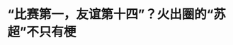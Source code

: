 <!DOCTYPE html>
<html lang="zh-CN">

<head>
    
<title>“比赛第一，友谊第十四”？火出圈的“苏超”不只有梗_腾讯新闻</title>
<meta name="keywords" content="苏超,足球联赛,中国足球协会超级联赛,江苏,江苏省体育局">
<meta name="description" content="“友谊第一，比赛第二”等等！重来！“友谊第一，比赛第十四！”不对！再来！“比赛第一，友谊第十四”被球迷称为“苏超”的足球联赛近日火出圈 “苏超”何以引发全网热潮？何为“苏超”？江苏省首届城市足球联赛由江苏省体育局与江苏省各设区市政府联合主办江苏13个设区市各派一队参加被网友戏称为“苏超”以城市命名的...">
<meta name="author" content="腾讯网">
<meta name="copyright" content="Copyright 1998 - 2025 Tencent. All Rights Reserved">
<meta property="og:type" content="news" />

<meta property="og:title" content="“比赛第一，友谊第十四”？火出圈的“苏超”不只有梗_腾讯新闻" />
<meta property="og:description" content="“友谊第一，比赛第二”等等！重来！“友谊第一，比赛第十四！”不对！再来！“比赛第一，友谊第十四”被球迷称为“苏超”的足球联赛近日火出圈 “苏超”何以引发全网热潮？何为“苏超”？江苏省首届城市足球联赛由江苏省体育局与江苏省各设区市政府联合主办江苏13个设区市各派一队参加被网友戏称为“苏超”以城市命名的..." />
<meta property="og:url" content="https://news.qq.com/rain/a/20250602A0228J00" />
<meta property="og:image" content="https://inews.gtimg.com/news_ls/O6gAVjCvOVvN1vmWN_LAoch0WC1odceI4XWnlOEvPTbIIAA_640330/0" />
<meta property="article:author" content="央视新闻" />
<meta property="article:published_time" content="2025-06-02 08:23:03" />
<meta property="category" content="sports" />

<meta name="baidu-site-verification" content="jJeIJ5X7pP" />
    <meta charset="utf-8" />
<meta http-equiv="X-UA-Compatible" content="IE=Edge" />
<meta name="viewport" content="width=device-width, initial-scale=1, shrink-to-fit=no" />
<link rel="dns-prefetch" href="mat1.gtimg.com">
<link rel="dns-prefetch" href="i.news.qq.com">
<link rel="shortcut icon" href="https://mat1.gtimg.com/qqcdn/qqindex2021/favicon.ico">
<script nomodule="true" src="https://mat1.gtimg.com/qqcdn/qqindex2021/common-static/20240515201444/core3-37-1.min.js"></script>
<script>
  try {
    if (!window.IntersectionObserver) {
      var observerScript = document.createElement('script');
      observerScript.src = "https://mat1.gtimg.com/qqcdn/qqindex2021/common-static/20241024141058/intersection-observer-polyfill.js";
      document.head.appendChild(observerScript);
    }
  } catch (error) {}
</script>

<script>
  try {
    if (!Element.prototype.scrollTo) {
      var scrollScript = document.createElement('script');
      scrollScript.src = "https://mat1.gtimg.com/qqcdn/qqindex2021/common-static/20241025153001/scroll-behavior-polyfill.js";
      document.head.appendChild(scrollScript);
    }
  } catch (error) {}
</script>
<script>
  try {
    if ('scrollRestoration' in window.history) {
      window.history.scrollRestoration = 'manual';
    }
    window.isPcClient = Boolean(window.electron) && (
      window.navigator.userAgent.indexOf('pc-client') > 0 ||
      window.navigator.userAgent.indexOf('TencentNews') > 0
    );
  } catch {}
</script>
<script>
  try {
    if (window.isPcClient) {
      var bodyStyle = document.createElement('style');
      bodyStyle.innerText = 'body{ zoom: 0.95 }';
      document.head.appendChild(bodyStyle);
    }
  } catch {}
</script>
<script>
  window.DATA = {"url":"https://view.inews.qq.com/a/20250602A0228J00","article_id":"20250602A0228J00","article_type":"0","title":"“比赛第一，友谊第十四”？火出圈的“苏超”不只有梗","desc":"“友谊第一，比赛第二”等等！重来！“友谊第一，比赛第十四！”不对！再来！“比赛第一，友谊第十四”被球迷称为“苏超”的足球联赛近日火出圈 “苏超”何以引发全网热潮？何为“苏超”？江苏省首届城市足球联赛由江苏省体育局与江苏省各设区市政府联合主办江苏13个设区市各派一队参加被网友戏称为“苏超”以城市命名的...","iNewsRecommendLevel":1,"abstract":"“友谊第一，比赛第二”等等！重来！“友谊第一，比赛第十四！”不对！再来！“比赛第一，友谊第十四”被球迷称为“苏超”的足球联赛近日火出圈 “苏超”何以引发全网热潮？何为“苏超”？江苏省首届城市足球联赛由江苏省体育局与江苏省各设区市政府联合主办江苏13个设区市各派一队参加被网友戏称为“苏超”以城市命名的...","catalog1":"sports","ad_channel_sign":"sports","introduction":"","media":"央视新闻","media_id":"58","pubtime":"2025-06-02 08:23:03","comment_id":"8416751647","political":0,"cmsId":"20250602A0228J00","cms_id":"20250602A0228J00","closeAllAd":0,"closeAllFavorite":false,"originContent":{"directory":{"ai_list":null,"enable":2,"list":null},"key_points_show":["江苏省首届城市足球联赛近日引发全网热潮，被称为“苏超”的13支队伍由职业球员、个体工商户、大学生和高中生等业余球员组成。","“苏超”比赛现场人声鼎沸，话题#江苏城市联赛#在社交平台播放量破亿，专业足球网站甚至开辟“苏超”积分榜专区。","由于13支战队轮番捉对厮杀，江苏省城市足球联赛带动了文旅消费，促进城市间的百姓交流。","同时，参赛城市还借助赛事吸引游客，如常州向扬州发出“城市邀约”，端午小长假期间持有扬州身份证的游客可免费游览常州所有A级景区。","第四轮对战表已公布，球迷们期待更多精彩的比赛。"],"text":"\u003cdiv class=\"rich_media_content\"\u003e\u003c!--NO_AD_ERROR_8_1--\u003e\u003c!--VIDEO_0--\u003e\u003cp type=\"desc\" style=\"color: rgb(136, 136, 136); font-size: 13px; line-height: 14px; margin-bottom: 22px; margin-top: 8px; text-align: center\"\u003e笑侃丨十三太保大战苏超！三轮战罢常州遭零封垫底，南通成榜一大哥\u003c/p\u003e\u003cp class=\"text_align-center\"\u003e\u003cstrong\u003e“友谊第一，比赛第二”\u003c/strong\u003e\u003c/p\u003e\u003cp class=\"text_align-center\"\u003e等等！重来！\u003c/p\u003e\u003cp class=\"text_align-center\"\u003e\u003cstrong\u003e“友谊第一，比赛第十四！”\u003c/strong\u003e\u003c/p\u003e\u003cp\u003e\u003c!--IMG_0--\u003e \u003c/p\u003e\u003cp class=\"text_align-center\"\u003e不对！再来！\u003c/p\u003e\u003cp class=\"text_align-center\"\u003e\u003cstrong\u003e“比赛第一，友谊第十四”\u003c/strong\u003e\u003c/p\u003e\u003cp\u003e\u003c!--IMG_1--\u003e \u003c/p\u003e\u003cp class=\"text_align-center\"\u003e被球迷称为“苏超”的足球联赛\u003c/p\u003e\u003cp class=\"text_align-center\"\u003e近日火出圈\u003c/p\u003e\u003cdiv style=\"align-items: center; display: flex; font-size: 19px; font-weight: bold; justify-content: center; margin-bottom: 20px; margin-top: 28px; width: 100%\" class=\"cms-cke-widget-title-number-6 cms-cke-widget-title-tpl cms-cke-widget-title-wrapper cms-cke-widget-tpl\" data-exeditor-arbitrary-box=\"wrap\" data-exeditor-arbitrary-box-special-style=\"width\"\u003e\u003cdiv style=\"display: inline-block; margin-bottom: 8px; margin-left: 8px; margin-right: 8px; margin-top: 8px; position: relative\" class=\"cms-cke-widget-title-container\" data-exeditor-arbitrary-box=\"wrap\"\u003e\u003cdiv style=\"align-items: center; display: flex; justify-content: center; position: relative; top: 5px\" class=\"cms-cke-widget-title-nubmer-wrapper\" data-exeditor-arbitrary-box=\"wrap\"\u003e\u003cdiv style=\"color: #001966; font-size: 30px; height: 33px; line-height: 33px; margin-bottom: 2px; min-width: 20px; padding-right: 4px; text-align: center; white-space: nowrap\" data-exeditor-arbitrary-box=\"text-wrap\"\u003e⚽\u003c/div\u003e\u003csection style=\"background-image: url(https://inews.gtimg.com/om_bt/Of4wLYtX1im8X1Sr7By_Siny-7MbjoVyXL44Fu9OWTHSkAA/0); background-position: center; background-repeat: no-repeat; background-size: cover; bottom: -2px; display: inline-block; height: 19px; position: relative; width: 21px\" data-exeditor-arbitrary-box=\"text-wrap\"\u003e \u003c/section\u003e\u003c/div\u003e\u003cdiv style=\"position: relative\" class=\"cms-cke-widget-title-text-wrapper title-number-6-text-wrapper\" data-exeditor-arbitrary-box=\"wrap\"\u003e\u003cdiv style=\"color: #212228; display: inline-block; line-height: 26px; min-width: 4px; padding: 4px 28px; text-align: center; word-break: break-all\" class=\"cms-cke-widget-title-wrap title-number-6-text\" data-exeditor-arbitrary-box=\"wrap\"\u003e\u003cp\u003e\u003cspan style=\"font-size: 19px\"\u003e\u003cstrong\u003e\u003cspan style=\"color: rgb(33, 34, 40)\"\u003e“苏超”何以引发全网热潮？\u003c/span\u003e\u003c/strong\u003e\u003c/span\u003e\u003c/p\u003e\u003c/div\u003e\u003c/div\u003e\u003c/div\u003e\u003c/div\u003e\u003cp class=\"text_align-center\"\u003e\u003cstrong\u003e何为“苏超”？\u003c/strong\u003e\u003c/p\u003e\u003cp class=\"text_align-center\"\u003e\u003cstrong\u003e江苏省首届城市足球联赛\u003c/strong\u003e\u003c/p\u003e\u003cp class=\"text_align-center\"\u003e由江苏省体育局与江苏省各设区市政府\u003c/p\u003e\u003cp class=\"text_align-center\"\u003e联合主办\u003c/p\u003e\u003cp class=\"text_align-center\"\u003e江苏13个设区市各派一队参加\u003c/p\u003e\u003cp class=\"text_align-center\"\u003e被网友戏称为“苏超”\u003c/p\u003e\u003cp\u003e\u003c!--IMG_2--\u003e \u003c/p\u003e\u003cp class=\"text_align-center\"\u003e以城市命名的联赛\u003c/p\u003e\u003cp class=\"text_align-center\"\u003e打破了准入的边界\u003c/p\u003e\u003cp class=\"text_align-center\"\u003e组成“苏超”的13支队伍\u003c/p\u003e\u003cp class=\"text_align-center\"\u003e既有职业球员\u003c/p\u003e\u003cp class=\"text_align-center\"\u003e也有个体工商户、大学生和高中生等业余球员\u003c/p\u003e\u003cp class=\"text_align-center\"\u003e主打一个“你行你上”\u003c/p\u003e\u003cp class=\"text_align-center\"\u003e他们的水平与中甲、中超等职业球队\u003c/p\u003e\u003cp class=\"text_align-center\"\u003e相比差距明显\u003c/p\u003e\u003cp class=\"text_align-center\"\u003e但依然在激烈对抗中表现出了最高水平\u003c/p\u003e\u003cp class=\"text_align-center\"\u003e\u003cstrong\u003e“苏超”有多火？\u003c/strong\u003e\u003c/p\u003e\u003cp class=\"text_align-center\"\u003e话不多说先上图！\u003c/p\u003e\u003cp\u003e\u003c!--IMG_3--\u003e \u003c!--IMG_4--\u003e \u003c!--IMG_5--\u003e \u003c/p\u003e\u003cp class=\"text_align-center\"\u003e自5月10日开赛以来\u003c/p\u003e\u003cp class=\"text_align-center\"\u003e“苏超”迅速出圈\u003c/p\u003e\u003cp class=\"text_align-center\"\u003e比赛现场人声鼎沸\u003c/p\u003e\u003cp\u003e\u003c!--IMG_6--\u003e \u003c/p\u003e\u003cp class=\"text_align-center\"\u003e话题#江苏城市联赛#\u003c/p\u003e\u003cp class=\"text_align-center\"\u003e在社交平台播放量破亿\u003c/p\u003e\u003cp class=\"text_align-center\"\u003e专业足球网站\u003c/p\u003e\u003cp class=\"text_align-center\"\u003e甚至开辟“苏超”积分榜专区\u003c/p\u003e\u003cp\u003e\u003c!--IMG_7--\u003e \u003c/p\u003e\u003cp class=\"text_align-center\"\u003e南京对阵无锡的一场比赛\u003c/p\u003e\u003cp class=\"text_align-center\"\u003e是“苏超”第三轮的最后一场比赛\u003c/p\u003e\u003cp class=\"text_align-center\"\u003e现场更是吸引了\u003c/p\u003e\u003cp class=\"text_align-center\"\u003e15000余名球迷进场观赛\u003c/p\u003e\u003cp class=\"text_align-center\"\u003e总台记者在五台山体育场采访\u003c/p\u003e\u003cp class=\"text_align-center\"\u003e提前一小时抵达就已经没有车位了🤣\u003c/p\u003e\u003cp class=\"text_align-center\"\u003e现场还有不少小朋友\u003c/p\u003e\u003cp class=\"text_align-center\"\u003e打着雨伞、披着雨衣跟随爸妈来看球\u003c/p\u003e\u003cp\u003e\u003c!--IMG_8--\u003e \u003c/p\u003e\u003cdiv style=\"align-items: center; display: flex; font-size: 19px; font-weight: bold; justify-content: center; margin-bottom: 20px; margin-top: 28px; width: 100%\" class=\"cms-cke-widget-title-number-6 cms-cke-widget-title-tpl cms-cke-widget-title-wrapper cms-cke-widget-tpl\" data-exeditor-arbitrary-box=\"wrap\" data-exeditor-arbitrary-box-special-style=\"width\"\u003e\u003cdiv style=\"display: inline-block; margin-bottom: 8px; margin-left: 8px; margin-right: 8px; margin-top: 8px; position: relative\" class=\"cms-cke-widget-title-container\" data-exeditor-arbitrary-box=\"wrap\"\u003e\u003cdiv style=\"align-items: center; display: flex; justify-content: center; position: relative; top: 5px\" class=\"cms-cke-widget-title-nubmer-wrapper\" data-exeditor-arbitrary-box=\"wrap\"\u003e\u003cdiv style=\"color: #001966; font-size: 30px; height: 33px; line-height: 33px; margin-bottom: 2px; min-width: 20px; padding-right: 4px; text-align: center; white-space: nowrap\" data-exeditor-arbitrary-box=\"text-wrap\"\u003e⚽\u003c/div\u003e\u003csection style=\"background-image: url(https://inews.gtimg.com/om_bt/Of4wLYtX1im8X1Sr7By_Siny-7MbjoVyXL44Fu9OWTHSkAA/0); background-position: center; background-repeat: no-repeat; background-size: cover; bottom: -2px; display: inline-block; height: 19px; position: relative; width: 21px\" data-exeditor-arbitrary-box=\"text-wrap\"\u003e \u003c/section\u003e\u003c/div\u003e\u003cdiv style=\"position: relative\" class=\"cms-cke-widget-title-text-wrapper title-number-6-text-wrapper\" data-exeditor-arbitrary-box=\"wrap\"\u003e\u003cdiv style=\"color: #212228; display: inline-block; line-height: 26px; min-width: 4px; padding: 4px 28px; text-align: center; word-break: break-all\" class=\"cms-cke-widget-title-wrap title-number-6-text\" data-exeditor-arbitrary-box=\"wrap\"\u003e\u003cp\u003e\u003cspan style=\"font-size: 19px\"\u003e\u003cstrong\u003e\u003cspan style=\"color: rgb(33, 34, 40)\"\u003e足球联赛\u003c/span\u003e\u003c/strong\u003e\u003c/span\u003e\u003c/p\u003e\u003cp\u003e\u003cspan style=\"font-size: 19px\"\u003e\u003cstrong\u003e\u003cspan style=\"color: rgb(33, 34, 40)\"\u003e让“散装江苏”藏都不藏了\u003c/span\u003e\u003c/strong\u003e\u003c/span\u003e\u003c/p\u003e\u003c/div\u003e\u003c/div\u003e\u003c/div\u003e\u003c/div\u003e\u003cp class=\"text_align-center\"\u003e事实告诉大家\u003c/p\u003e\u003cp class=\"text_align-center\"\u003e“苏超”没有一场球是好踢的\u003c/p\u003e\u003cp class=\"text_align-center\"\u003e13支战队轮番捉对厮杀\u003c/p\u003e\u003cp class=\"text_align-center\"\u003e使得“散装江苏”的大地上\u003c/p\u003e\u003cp class=\"text_align-center\"\u003e涌动着前所未有的足球热浪\u003c/p\u003e\u003cp class=\"text_align-center\"\u003e甚至还有官方“玩梗”认证↓\u003c/p\u003e\u003cp class=\"text_align-center\"\u003e\u003cstrong\u003e“比赛第一，友谊第十四”\u003c/strong\u003e\u003c/p\u003e\u003cp\u003e\u003c!--IMG_9--\u003e \u003c/p\u003e\u003cp class=\"text_align-center\"\u003e于是这场“梗王争霸赛”就此收不住了！\u003c/p\u003e\u003cp class=\"text_align-center\"\u003e网友玩梗纷纷玩出了新高度\u003c/p\u003e\u003cp class=\"text_align-center\"\u003e常州队在接连失利之后被调侃：\u003c/p\u003e\u003cp class=\"text_align-center\"\u003e\u003cstrong\u003e“从常州到吊州再到巾州再到丨州\u003c/strong\u003e\u003c/p\u003e\u003cp class=\"text_align-center\"\u003e\u003cstrong\u003e留给常州的笔画不多了”\u003c/strong\u003e\u003c/p\u003e\u003cp\u003e\u003c!--IMG_10--\u003e \u003c/p\u003e\u003cp class=\"text_align-center\"\u003e苏州和无锡之间的苏南德比\u003c/p\u003e\u003cp class=\"text_align-center\"\u003e两队1∶1战平后\u003c/p\u003e\u003cp class=\"text_align-center\"\u003e球迷总结为\u003c/p\u003e\u003cp class=\"text_align-center\"\u003e\u003cstrong\u003e“苏州保住了太湖，无锡保住了机场”\u003c/strong\u003e\u003c/p\u003e\u003cp class=\"text_align-center\"\u003e南京和无锡的比赛\u003c/p\u003e\u003cp class=\"text_align-center\"\u003e变成了盐水鸭VS水蜜桃\u003c/p\u003e\u003cp class=\"text_align-center\"\u003e\u003cstrong\u003e“输了水蜜桃加盐，赢了盐水鸭加糖”\u003c/strong\u003e\u003c/p\u003e\u003cp class=\"text_align-center\"\u003e徐州与宿迁的比赛则被戏称为\u003cstrong\u003e“楚汉之争”\u003c/strong\u003e\u003c/p\u003e\u003cp class=\"text_align-center\"\u003e还有南通和南京之间的较量\u003c/p\u003e\u003cp class=\"text_align-center\"\u003e则被网友们戏称：\u003cstrong\u003e谁才是真南哥\u003c/strong\u003e\u003c/p\u003e\u003cp class=\"text_align-center\"\u003e泰州VS南通：\u003cstrong\u003e赢了吃早茶，输了做试卷！\u003c/strong\u003e\u003c/p\u003e\u003cp class=\"text_align-center\"\u003e……\u003c/p\u003e\u003cp class=\"text_align-center\"\u003e“德比”的梗之多\u003c/p\u003e\u003cp class=\"text_align-center\"\u003e不禁让人惊呼：\u003c/p\u003e\u003cp class=\"text_align-center\"\u003e\u003cstrong\u003e这是一场大型凡尔赛！\u003c/strong\u003e\u003c/p\u003e\u003cdiv style=\"align-items: center; display: flex; font-size: 19px; font-weight: bold; justify-content: center; margin-bottom: 20px; margin-top: 28px; width: 100%\" class=\"cms-cke-widget-title-number-6 cms-cke-widget-title-tpl cms-cke-widget-title-wrapper cms-cke-widget-tpl\" data-exeditor-arbitrary-box=\"wrap\" data-exeditor-arbitrary-box-special-style=\"width\"\u003e\u003cdiv style=\"display: inline-block; margin-bottom: 8px; margin-left: 8px; margin-right: 8px; margin-top: 8px; position: relative\" class=\"cms-cke-widget-title-container\" data-exeditor-arbitrary-box=\"wrap\"\u003e\u003cdiv style=\"align-items: center; display: flex; justify-content: center; position: relative; top: 5px\" class=\"cms-cke-widget-title-nubmer-wrapper\" data-exeditor-arbitrary-box=\"wrap\"\u003e\u003cdiv style=\"color: #001966; font-size: 30px; height: 33px; line-height: 33px; margin-bottom: 2px; min-width: 20px; padding-right: 4px; text-align: center; white-space: nowrap\" data-exeditor-arbitrary-box=\"text-wrap\"\u003e⚽\u003c/div\u003e\u003csection style=\"background-image: url(https://inews.gtimg.com/om_bt/Of4wLYtX1im8X1Sr7By_Siny-7MbjoVyXL44Fu9OWTHSkAA/0); background-position: center; background-repeat: no-repeat; background-size: cover; bottom: -2px; display: inline-block; height: 19px; position: relative; width: 21px\" data-exeditor-arbitrary-box=\"text-wrap\"\u003e \u003c/section\u003e\u003c/div\u003e\u003cdiv style=\"position: relative\" class=\"cms-cke-widget-title-text-wrapper title-number-6-text-wrapper\" data-exeditor-arbitrary-box=\"wrap\"\u003e\u003cdiv style=\"color: #212228; display: inline-block; line-height: 26px; min-width: 4px; padding: 4px 28px; text-align: center; word-break: break-all\" class=\"cms-cke-widget-title-wrap title-number-6-text\" data-exeditor-arbitrary-box=\"wrap\"\u003e\u003cp\u003e\u003cspan style=\"font-size: 19px\"\u003e\u003cstrong\u003e\u003cspan style=\"color: rgb(33, 34, 40)\"\u003e不只是足球的盛宴\u003c/span\u003e\u003c/strong\u003e\u003c/span\u003e\u003c/p\u003e\u003cp\u003e\u003cspan style=\"font-size: 19px\"\u003e\u003cstrong\u003e\u003cspan style=\"color: rgb(33, 34, 40)\"\u003e跟着赛事去“苏大强”家逛吃逛吃\u003c/span\u003e\u003c/strong\u003e\u003c/span\u003e\u003c/p\u003e\u003c/div\u003e\u003c/div\u003e\u003c/div\u003e\u003c/div\u003e\u003cp class=\"text_align-center\"\u003e不仅比赛精彩、热度非凡\u003c/p\u003e\u003cp class=\"text_align-center\"\u003e参赛城市还以此为契机带动文旅消费\u003c/p\u003e\u003cp class=\"text_align-center\"\u003e促进城市间的百姓交流\u003c/p\u003e\u003c!--VIDEO_1--\u003e\u003cspan style=\"text-align: center;font-size: 13px;color: rgb(136, 136, 136); line-height: 14px;margin-bottom: 22px;margin-top: 8px; display: block;\"\u003e\u003c/span\u003e\u003cp class=\"text_align-center\"\u003e常州和扬州比赛前两天\u003c/p\u003e\u003cp class=\"text_align-center\"\u003e常州便向扬州发出“城市邀约”：\u003c/p\u003e\u003cp class=\"text_align-center\"\u003e端午小长假期间\u003c/p\u003e\u003cp class=\"text_align-center\"\u003e\u003cstrong\u003e持有扬州身份证的游客\u003c/strong\u003e\u003c/p\u003e\u003cp class=\"text_align-center\"\u003e\u003cstrong\u003e可免费游览常州所有A级景区\u003c/strong\u003e\u003c/p\u003e\u003cp\u003e\u003c!--IMG_11--\u003e \u003c/p\u003e\u003cp class=\"text_align-center\"\u003e不仅景区张开了怀抱\u003c/p\u003e\u003cp class=\"text_align-center\"\u003e常州市多家餐饮店\u003c/p\u003e\u003cp class=\"text_align-center\"\u003e也邀请扬州游客\u003cstrong\u003e免费品尝地方特色美食\u003c/strong\u003e\u003c/p\u003e\u003cp class=\"text_align-center\"\u003e——天目湖鱼头\u003c/p\u003e\u003cp\u003e\u003c!--IMG_12--\u003e \u003c/p\u003e\u003cp class=\"text_align-center\"\u003e镇江和宿迁比赛期间\u003c/p\u003e\u003cp class=\"text_align-center\"\u003e镇江市国家级景区对宿迁市民免费开放\u003c/p\u003e\u003cp class=\"text_align-center\"\u003e\u003cstrong\u003e球迷凭观赛门票\u003c/strong\u003e\u003c/p\u003e\u003cp class=\"text_align-center\"\u003e\u003cstrong\u003e还可以九折品尝特色美食\u003c/strong\u003e\u003c/p\u003e\u003cp\u003e\u003c!--IMG_13--\u003e \u003c/p\u003e\u003cp class=\"text_align-center\"\u003e据江苏省体育局统计\u003c/p\u003e\u003cp class=\"text_align-center\"\u003e江苏省城市足球联赛\u003c/p\u003e\u003cp class=\"text_align-center\"\u003e目前已吸引了\u003cstrong\u003e超过18万名球迷\u003c/strong\u003e\u003c/p\u003e\u003cp class=\"text_align-center\"\u003e涌入各个主场城市现场观赛\u003c/p\u003e\u003cp class=\"text_align-center\"\u003e上座率堪比职业足球联赛\u003c/p\u003e\u003cp class=\"text_align-center\"\u003e各地的促消费政策留住了大量客场球迷\u003c/p\u003e\u003cp class=\"text_align-center\"\u003e成为体育带动消费的一次美好尝试\u003c/p\u003e\u003cp class=\"text_align-center\"\u003e⚽⚽⚽\u003c/p\u003e\u003cp class=\"text_align-center\"\u003e对游客而言\u003c/p\u003e\u003cp class=\"text_align-center\"\u003e“苏超”是体验江苏13个城市\u003c/p\u003e\u003cp class=\"text_align-center\"\u003e美食、美景和人文风情的绝佳机会\u003c/p\u003e\u003cp class=\"text_align-center\"\u003e你心动了吗？\u003c/p\u003e\u003cp class=\"text_align-center\"\u003e第四轮对战表，收好！走起！\u003c/p\u003e\u003cp\u003e\u003c!--IMG_14--\u003e \u003c/p\u003e\u003cp\u003e监制丨郑弘 制片人丨文雅 王烁 主编丨李冬 编辑丨丰树琪 审稿丨左中明 \u003c/p\u003e\u003cp\u003e©2025中央广播电视总台版权所有。未经许可，请勿转载使用。\u003c/p\u003e\u003cdiv powered-by=\"qqnews_ex-editor\"\u003e\u003c/div\u003e\u003cstyle\u003e.rich_media_content{--news-tabel-th-night-color: #444444;--news-font-day-color: #333;--news-font-night-color: #d9d9d9;--news-bottom-distance: 22px}.rich_media_content p:not([data-exeditor-arbitrary-box=image-box]){letter-spacing:.5px;line-height:30px;margin-bottom:var(--news-bottom-distance);word-wrap:break-word}.rich_media_content{color:var(--news-font-day-color);font-size:18px}@media(prefers-color-scheme:dark){body:not([data-weui-theme=light]):not([dark-mode-disable=true]) .rich_media_content p:not([data-exeditor-arbitrary-box=image-box]){letter-spacing:.5px;line-height:30px;margin-bottom:var(--news-bottom-distance);word-wrap:break-word}body:not([data-weui-theme=light]):not([dark-mode-disable=true]) .rich_media_content{color:var(--news-font-night-color)}}.data_color_scheme_dark .rich_media_content p:not([data-exeditor-arbitrary-box=image-box]){letter-spacing:.5px;line-height:30px;margin-bottom:var(--news-bottom-distance);word-wrap:break-word}.data_color_scheme_dark .rich_media_content{color:var(--news-font-night-color)}.data_color_scheme_dark .rich_media_content{font-size:18px}.rich_media_content p[data-exeditor-arbitrary-box=image-box]{margin-bottom:11px}.rich_media_content\u003ediv:not(.qnt-video),.rich_media_content\u003esection{margin-bottom:var(--news-bottom-distance)}.rich_media_content hr{margin-bottom:var(--news-bottom-distance)}.rich_media_content .link_list{margin:0;margin-top:20px;min-height:0!important}.rich_media_content blockquote{background:#f9f9f9;border-left:6px solid #ccc;margin:1.5em 10px;padding:.5em 10px}.rich_media_content blockquote p{margin-bottom:0!important}.data_color_scheme_dark .rich_media_content blockquote{background:#323232}@media(prefers-color-scheme:dark){body:not([data-weui-theme=light]):not([dark-mode-disable=true]) .rich_media_content blockquote{background:#323232}}.rich_media_content ol[data-ex-list]{--ol-start: 1;--ol-list-style-type: decimal;list-style-type:none;counter-reset:olCounter calc(var(--ol-start,1) - 1);position:relative}.rich_media_content ol[data-ex-list]\u003eli\u003e:first-child::before{content:counter(olCounter,var(--ol-list-style-type)) '. ';counter-increment:olCounter;font-variant-numeric:tabular-nums;display:inline-block}.rich_media_content ul[data-ex-list]{--ul-list-style-type: circle;list-style-type:none;position:relative}.rich_media_content ul[data-ex-list].nonUnicode-list-style-type\u003eli\u003e:first-child::before{content:var(--ul-list-style-type) ' ';font-variant-numeric:tabular-nums;display:inline-block;transform:scale(0.5)}.rich_media_content ul[data-ex-list].unicode-list-style-type\u003eli\u003e:first-child::before{content:var(--ul-list-style-type) ' ';font-variant-numeric:tabular-nums;display:inline-block;transform:scale(0.8)}.rich_media_content ol:not([data-ex-list]){padding-left:revert}.rich_media_content ul:not([data-ex-list]){padding-left:revert}.rich_media_content table{display:table;border-collapse:collapse;margin-bottom:var(--news-bottom-distance)}.rich_media_content table th,.rich_media_content table td{word-wrap:break-word;border:1px solid #ddd;white-space:nowrap;padding:2px 5px}.rich_media_content table th{font-weight:700;background-color:#f0f0f0;text-align:left}.rich_media_content table p{margin-bottom:0!important}.data_color_scheme_dark .rich_media_content table th{background:var(--news-tabel-th-night-color)}@media(prefers-color-scheme:dark){body:not([data-weui-theme=light]):not([dark-mode-disable=true]) .rich_media_content table th{background:var(--news-tabel-th-night-color)}}.rich_media_content .qqnews_image_desc,.rich_media_content p[type=om-image-desc]{line-height:20px!important;text-align:center!important;font-size:14px!important;color:#666!important}.rich_media_content div[data-exeditor-arbitrary-box=wrap]:not([data-exeditor-arbitrary-box-special-style]){max-width:100%}.rich_media_content .qqnews-content{--wmfont: 0;--wmcolor: transparent;font-size:var(--wmfont);color:var(--wmcolor);line-height:var(--wmfont)!important;margin-bottom:var(--wmfont)!important}.rich_media_content .qqnews_sign_emphasis{background:#f7f7f7}.rich_media_content .qqnews_sign_emphasis ol{word-wrap:break-word;border:none;color:#5c5c5c;line-height:28px;list-style:none;margin:14px 0 6px;padding:16px 15px 4px}.rich_media_content .qqnews_sign_emphasis p{margin-bottom:12px!important}.rich_media_content .qqnews_sign_emphasis ol\u003eli\u003ep{padding-left:30px}.rich_media_content .qqnews_sign_emphasis ol\u003eli{list-style:none}.rich_media_content .qqnews_sign_emphasis ol\u003eli\u003ep:first-child::before{margin-left:-30px;content:counter(olCounter,decimal) ''!important;counter-increment:olCounter!important;font-variant-numeric:tabular-nums!important;background:#37f;border-radius:2px;color:#fff;font-size:15px;font-style:normal;text-align:center;line-height:18px;width:18px;height:18px;margin-right:12px;position:relative;top:-1px}.data_color_scheme_dark .rich_media_content .qqnews_sign_emphasis{background:#262626}.data_color_scheme_dark .rich_media_content .qqnews_sign_emphasis ol\u003eli\u003ep{color:#a9a9a9}@media(prefers-color-scheme:dark){body:not([data-weui-theme=light]):not([dark-mode-disable=true]) .rich_media_content .qqnews_sign_emphasis{background:#262626}body:not([data-weui-theme=light]):not([dark-mode-disable=true]) .rich_media_content .qqnews_sign_emphasis ol\u003eli\u003ep{color:#a9a9a9}}.rich_media_content h1,.rich_media_content h2,.rich_media_content h3,.rich_media_content h4,.rich_media_content h5,.rich_media_content h6{margin-bottom:var(--news-bottom-distance);font-weight:700}.rich_media_content h1{font-size:20px}.rich_media_content h2,.rich_media_content h3{font-size:19px}.rich_media_content h4,.rich_media_content h5,.rich_media_content h6{font-size:18px}.rich_media_content li:empty{display:none}.rich_media_content ul,.rich_media_content ol{margin-bottom:var(--news-bottom-distance)}.rich_media_content div\u003ep:only-child{margin-bottom:0!important}.rich_media_content .cms-cke-widget-title-wrap p{margin-bottom:0!important}\u003c/style\u003e\u003c/div\u003e","version":"v2"},"originAttribute":{"IMG_0":{"bigOrigUrl":"https://inews.gtimg.com/om_bt/On1lNllBmwk2fhvyQyJAGV1RKHl0W6AD4FKaNS3mvEYAAAA/0","compressUrl":"https://inews.gtimg.com/om_bt/On1lNllBmwk2fhvyQyJAGV1RKHl0W6AD4FKaNS3mvEYAAAA/641","desc":"","fullPic":"1","height":418,"imgurl0":"https://inews.gtimg.com/om_bt/On1lNllBmwk2fhvyQyJAGV1RKHl0W6AD4FKaNS3mvEYAAAA/0","imgurl1000":"https://inews.gtimg.com/om_bt/On1lNllBmwk2fhvyQyJAGV1RKHl0W6AD4FKaNS3mvEYAAAA/1000","islong":0,"origUrl":"https://inews.gtimg.com/om_bt/On1lNllBmwk2fhvyQyJAGV1RKHl0W6AD4FKaNS3mvEYAAAA/641","size":127,"style":"display: inline-block; max-width: 100%; width: 960px","thumb":"https://inews.gtimg.com/om_bt/On1lNllBmwk2fhvyQyJAGV1RKHl0W6AD4FKaNS3mvEYAAAA_181x181s/0","url":"https://inews.gtimg.com/om_bt/On1lNllBmwk2fhvyQyJAGV1RKHl0W6AD4FKaNS3mvEYAAAA/641","width":641},"IMG_1":{"bigOrigUrl":"https://inews.gtimg.com/om_bt/Obp7nUTzaZM3ZQ5DDGSsE8ouEDmF7KECWvbt9ofkEKmLwAA/0","compressUrl":"https://inews.gtimg.com/om_bt/Obp7nUTzaZM3ZQ5DDGSsE8ouEDmF7KECWvbt9ofkEKmLwAA/641","desc":"","fullPic":"1","height":276,"imgurl0":"https://inews.gtimg.com/om_bt/Obp7nUTzaZM3ZQ5DDGSsE8ouEDmF7KECWvbt9ofkEKmLwAA/0","imgurl1000":"https://inews.gtimg.com/om_bt/Obp7nUTzaZM3ZQ5DDGSsE8ouEDmF7KECWvbt9ofkEKmLwAA/1000","islong":0,"origUrl":"https://inews.gtimg.com/om_bt/Obp7nUTzaZM3ZQ5DDGSsE8ouEDmF7KECWvbt9ofkEKmLwAA/641","size":174,"style":"display: inline-block; max-width: 100%; width: 395px","thumb":"https://inews.gtimg.com/om_bt/Obp7nUTzaZM3ZQ5DDGSsE8ouEDmF7KECWvbt9ofkEKmLwAA_181x181s/0","url":"https://inews.gtimg.com/om_bt/Obp7nUTzaZM3ZQ5DDGSsE8ouEDmF7KECWvbt9ofkEKmLwAA/641","width":395},"IMG_10":{"bigOrigUrl":"https://inews.gtimg.com/om_bt/OS750NwON2lYIBbkFLeCJKoS7-5j7PgCz67C6wu7uN7-kAA/0","compressUrl":"https://inews.gtimg.com/om_bt/OS750NwON2lYIBbkFLeCJKoS7-5j7PgCz67C6wu7uN7-kAA/641","desc":"","fullPic":"1","height":300,"imgurl0":"https://inews.gtimg.com/om_bt/OS750NwON2lYIBbkFLeCJKoS7-5j7PgCz67C6wu7uN7-kAA/0","imgurl1000":"https://inews.gtimg.com/om_bt/OS750NwON2lYIBbkFLeCJKoS7-5j7PgCz67C6wu7uN7-kAA/1000","islong":0,"origUrl":"https://inews.gtimg.com/om_bt/OS750NwON2lYIBbkFLeCJKoS7-5j7PgCz67C6wu7uN7-kAA/641","size":99,"style":"display: inline-block; max-width: 100%; width: 693px","thumb":"https://inews.gtimg.com/om_bt/OS750NwON2lYIBbkFLeCJKoS7-5j7PgCz67C6wu7uN7-kAA_181x181s/0","url":"https://inews.gtimg.com/om_bt/OS750NwON2lYIBbkFLeCJKoS7-5j7PgCz67C6wu7uN7-kAA/641","width":641},"IMG_11":{"bigOrigUrl":"https://inews.gtimg.com/om_bt/Od286VkQVrBtUScitSfr9yiAQfL5hMb13ZIUQYrowwE40AA/0","compressUrl":"https://inews.gtimg.com/om_bt/Od286VkQVrBtUScitSfr9yiAQfL5hMb13ZIUQYrowwE40AA/641","desc":"","fullPic":"1","height":361,"imgurl0":"https://inews.gtimg.com/om_bt/Od286VkQVrBtUScitSfr9yiAQfL5hMb13ZIUQYrowwE40AA/0","imgurl1000":"https://inews.gtimg.com/om_bt/Od286VkQVrBtUScitSfr9yiAQfL5hMb13ZIUQYrowwE40AA/1000","islong":0,"origUrl":"https://inews.gtimg.com/om_bt/Od286VkQVrBtUScitSfr9yiAQfL5hMb13ZIUQYrowwE40AA/641","size":107,"style":"display: inline-block; max-width: 100%; width: 960px","thumb":"https://inews.gtimg.com/om_bt/Od286VkQVrBtUScitSfr9yiAQfL5hMb13ZIUQYrowwE40AA_181x181s/0","url":"https://inews.gtimg.com/om_bt/Od286VkQVrBtUScitSfr9yiAQfL5hMb13ZIUQYrowwE40AA/641","width":641},"IMG_12":{"bigOrigUrl":"https://inews.gtimg.com/om_bt/OXjS0uOxoB--T9KUO_xCJMNRD9_2SrKFN9che71cbn2z0AA/0","compressUrl":"https://inews.gtimg.com/om_bt/OXjS0uOxoB--T9KUO_xCJMNRD9_2SrKFN9che71cbn2z0AA/641","desc":"","fullPic":"1","height":361,"imgurl0":"https://inews.gtimg.com/om_bt/OXjS0uOxoB--T9KUO_xCJMNRD9_2SrKFN9che71cbn2z0AA/0","imgurl1000":"https://inews.gtimg.com/om_bt/OXjS0uOxoB--T9KUO_xCJMNRD9_2SrKFN9che71cbn2z0AA/1000","islong":0,"origUrl":"https://inews.gtimg.com/om_bt/OXjS0uOxoB--T9KUO_xCJMNRD9_2SrKFN9che71cbn2z0AA/641","size":190,"style":"display: inline-block; max-width: 100%; width: 960px","thumb":"https://inews.gtimg.com/om_bt/OXjS0uOxoB--T9KUO_xCJMNRD9_2SrKFN9che71cbn2z0AA_181x181s/0","url":"https://inews.gtimg.com/om_bt/OXjS0uOxoB--T9KUO_xCJMNRD9_2SrKFN9che71cbn2z0AA/641","width":641},"IMG_13":{"bigOrigUrl":"https://inews.gtimg.com/om_bt/OV16iPgGi9G_BCnRFuCwsX5L6m_nL-Ymy70woJuGWaDVgAA/0","compressUrl":"https://inews.gtimg.com/om_bt/OV16iPgGi9G_BCnRFuCwsX5L6m_nL-Ymy70woJuGWaDVgAA/641","desc":"","fullPic":"1","height":361,"imgurl0":"https://inews.gtimg.com/om_bt/OV16iPgGi9G_BCnRFuCwsX5L6m_nL-Ymy70woJuGWaDVgAA/0","imgurl1000":"https://inews.gtimg.com/om_bt/OV16iPgGi9G_BCnRFuCwsX5L6m_nL-Ymy70woJuGWaDVgAA/1000","islong":0,"origUrl":"https://inews.gtimg.com/om_bt/OV16iPgGi9G_BCnRFuCwsX5L6m_nL-Ymy70woJuGWaDVgAA/641","size":97,"style":"display: inline-block; max-width: 100%; width: 751px","thumb":"https://inews.gtimg.com/om_bt/OV16iPgGi9G_BCnRFuCwsX5L6m_nL-Ymy70woJuGWaDVgAA_181x181s/0","url":"https://inews.gtimg.com/om_bt/OV16iPgGi9G_BCnRFuCwsX5L6m_nL-Ymy70woJuGWaDVgAA/641","width":641},"IMG_14":{"bigOrigUrl":"https://inews.gtimg.com/om_bt/OQUyNHQPNF83xSTbHeSPbKN_pg5gki5by16WosHUTBq2EAA/0","compressUrl":"https://inews.gtimg.com/om_bt/OQUyNHQPNF83xSTbHeSPbKN_pg5gki5by16WosHUTBq2EAA/641","desc":"","fullPic":"1","height":308,"imgurl0":"https://inews.gtimg.com/om_bt/OQUyNHQPNF83xSTbHeSPbKN_pg5gki5by16WosHUTBq2EAA/0","imgurl1000":"https://inews.gtimg.com/om_bt/OQUyNHQPNF83xSTbHeSPbKN_pg5gki5by16WosHUTBq2EAA/1000","islong":0,"origUrl":"https://inews.gtimg.com/om_bt/OQUyNHQPNF83xSTbHeSPbKN_pg5gki5by16WosHUTBq2EAA/641","size":112,"style":"display: inline-block; max-width: 100%; width: 633px","thumb":"https://inews.gtimg.com/om_bt/OQUyNHQPNF83xSTbHeSPbKN_pg5gki5by16WosHUTBq2EAA_181x181s/0","url":"https://inews.gtimg.com/om_bt/OQUyNHQPNF83xSTbHeSPbKN_pg5gki5by16WosHUTBq2EAA/641","width":633},"IMG_2":{"bigOrigUrl":"https://inews.gtimg.com/om_bt/OIkmzL_rz2QHhPKX00UA8yqiti67qZpQR89sw7-269ijEAA/0","compressUrl":"https://inews.gtimg.com/om_bt/OIkmzL_rz2QHhPKX00UA8yqiti67qZpQR89sw7-269ijEAA/641","desc":"","fullPic":"1","height":272,"imgurl0":"https://inews.gtimg.com/om_bt/OIkmzL_rz2QHhPKX00UA8yqiti67qZpQR89sw7-269ijEAA/0","imgurl1000":"https://inews.gtimg.com/om_bt/OIkmzL_rz2QHhPKX00UA8yqiti67qZpQR89sw7-269ijEAA/1000","islong":0,"origUrl":"https://inews.gtimg.com/om_bt/OIkmzL_rz2QHhPKX00UA8yqiti67qZpQR89sw7-269ijEAA/641","size":86,"style":"display: inline-block; max-width: 100%; width: 960px","thumb":"https://inews.gtimg.com/om_bt/OIkmzL_rz2QHhPKX00UA8yqiti67qZpQR89sw7-269ijEAA_181x181s/0","url":"https://inews.gtimg.com/om_bt/OIkmzL_rz2QHhPKX00UA8yqiti67qZpQR89sw7-269ijEAA/641","width":641},"IMG_3":{"bigOrigUrl":"https://inews.gtimg.com/om_bt/OzxxglCGdTQ1rFSkGhpU591xCLjL0JKKb2XWE8rLgwhU8AA/0","compressUrl":"https://inews.gtimg.com/om_bt/OzxxglCGdTQ1rFSkGhpU591xCLjL0JKKb2XWE8rLgwhU8AA/641","desc":"","fullPic":"1","height":427,"imgurl0":"https://inews.gtimg.com/om_bt/OzxxglCGdTQ1rFSkGhpU591xCLjL0JKKb2XWE8rLgwhU8AA/0","imgurl1000":"https://inews.gtimg.com/om_bt/OzxxglCGdTQ1rFSkGhpU591xCLjL0JKKb2XWE8rLgwhU8AA/1000","islong":0,"origUrl":"https://inews.gtimg.com/om_bt/OzxxglCGdTQ1rFSkGhpU591xCLjL0JKKb2XWE8rLgwhU8AA/641","size":208,"style":"display: inline-block; max-width: 100%; width: 960px","thumb":"https://inews.gtimg.com/om_bt/OzxxglCGdTQ1rFSkGhpU591xCLjL0JKKb2XWE8rLgwhU8AA_181x181s/0","url":"https://inews.gtimg.com/om_bt/OzxxglCGdTQ1rFSkGhpU591xCLjL0JKKb2XWE8rLgwhU8AA/641","width":641},"IMG_4":{"bigOrigUrl":"https://inews.gtimg.com/om_bt/O3Q0q89e2uIsF3zCmGMMFKi7QqYvAcE3bOOBpUwzCPva4AA/0","compressUrl":"https://inews.gtimg.com/om_bt/O3Q0q89e2uIsF3zCmGMMFKi7QqYvAcE3bOOBpUwzCPva4AA/641","desc":"","fullPic":"1","height":404,"imgurl0":"https://inews.gtimg.com/om_bt/O3Q0q89e2uIsF3zCmGMMFKi7QqYvAcE3bOOBpUwzCPva4AA/0","imgurl1000":"https://inews.gtimg.com/om_bt/O3Q0q89e2uIsF3zCmGMMFKi7QqYvAcE3bOOBpUwzCPva4AA/1000","islong":0,"origUrl":"https://inews.gtimg.com/om_bt/O3Q0q89e2uIsF3zCmGMMFKi7QqYvAcE3bOOBpUwzCPva4AA/1000","size":1465,"style":"display: inline-block; max-width: 100%; width: 960px","thumb":"https://inews.gtimg.com/om_bt/O3Q0q89e2uIsF3zCmGMMFKi7QqYvAcE3bOOBpUwzCPva4AA_181x181s/0","url":"https://inews.gtimg.com/om_bt/O3Q0q89e2uIsF3zCmGMMFKi7QqYvAcE3bOOBpUwzCPva4AA/641","width":641},"IMG_5":{"bigOrigUrl":"https://inews.gtimg.com/om_bt/OXZZKnEhVr7T9KwAnn1ANfwo4XxYQ5nq9quHEJvsCzhicAA/0","compressUrl":"https://inews.gtimg.com/om_bt/OXZZKnEhVr7T9KwAnn1ANfwo4XxYQ5nq9quHEJvsCzhicAA/641","desc":"","fullPic":"1","height":481,"imgurl0":"https://inews.gtimg.com/om_bt/OXZZKnEhVr7T9KwAnn1ANfwo4XxYQ5nq9quHEJvsCzhicAA/0","imgurl1000":"https://inews.gtimg.com/om_bt/OXZZKnEhVr7T9KwAnn1ANfwo4XxYQ5nq9quHEJvsCzhicAA/1000","islong":0,"origUrl":"https://inews.gtimg.com/om_bt/OXZZKnEhVr7T9KwAnn1ANfwo4XxYQ5nq9quHEJvsCzhicAA/641","size":172,"style":"display: inline-block; max-width: 100%; width: 960px","thumb":"https://inews.gtimg.com/om_bt/OXZZKnEhVr7T9KwAnn1ANfwo4XxYQ5nq9quHEJvsCzhicAA_181x181s/0","url":"https://inews.gtimg.com/om_bt/OXZZKnEhVr7T9KwAnn1ANfwo4XxYQ5nq9quHEJvsCzhicAA/641","width":641},"IMG_6":{"bigOrigUrl":"https://inews.gtimg.com/om_bt/GobRbOZ4vPIhjGTjLe5KaAPfpciOo8gGKi-GKXlnDPdewAA/641","compressUrl":"https://inews.gtimg.com/om_bt/GobRbOZ4vPIhjGTjLe5KaAPfpciOo8gGKi-GKXlnDPdewAA/641","desc":"","fullPic":"1","gifSize":2593,"gifUrl":"https://inews.gtimg.com/om_bt/GobRbOZ4vPIhjGTjLe5KaAPfpciOo8gGKi-GKXlnDPdewAA/0","height":225,"imgurl0":"https://inews.gtimg.com/om_bt/GobRbOZ4vPIhjGTjLe5KaAPfpciOo8gGKi-GKXlnDPdewAA/0","imgurl1000":"https://inews.gtimg.com/om_bt/GobRbOZ4vPIhjGTjLe5KaAPfpciOo8gGKi-GKXlnDPdewAA/1000","isGif":1,"islong":0,"origUrl":"https://inews.gtimg.com/om_bt/GobRbOZ4vPIhjGTjLe5KaAPfpciOo8gGKi-GKXlnDPdewAA/641","size":2593,"style":"display: inline-block; max-width: 100%; width: 400px","thumb":"https://inews.gtimg.com/om_bt/GobRbOZ4vPIhjGTjLe5KaAPfpciOo8gGKi-GKXlnDPdewAA_181x181s/0","url":"https://inews.gtimg.com/om_bt/GobRbOZ4vPIhjGTjLe5KaAPfpciOo8gGKi-GKXlnDPdewAA/641","width":400},"IMG_7":{"bigOrigUrl":"https://inews.gtimg.com/om_bt/OHFs6EP-wS49fgEKmjba3pys1tHzu9HhLOyhSEHqa9cOYAA/0","compressUrl":"https://inews.gtimg.com/om_bt/OHFs6EP-wS49fgEKmjba3pys1tHzu9HhLOyhSEHqa9cOYAA/641","desc":"","fullPic":"1","height":481,"imgurl0":"https://inews.gtimg.com/om_bt/OHFs6EP-wS49fgEKmjba3pys1tHzu9HhLOyhSEHqa9cOYAA/0","imgurl1000":"https://inews.gtimg.com/om_bt/OHFs6EP-wS49fgEKmjba3pys1tHzu9HhLOyhSEHqa9cOYAA/1000","islong":0,"origUrl":"https://inews.gtimg.com/om_bt/OHFs6EP-wS49fgEKmjba3pys1tHzu9HhLOyhSEHqa9cOYAA/641","size":193,"style":"display: inline-block; max-width: 100%; width: 960px","thumb":"https://inews.gtimg.com/om_bt/OHFs6EP-wS49fgEKmjba3pys1tHzu9HhLOyhSEHqa9cOYAA_181x181s/0","url":"https://inews.gtimg.com/om_bt/OHFs6EP-wS49fgEKmjba3pys1tHzu9HhLOyhSEHqa9cOYAA/641","width":641},"IMG_8":{"bigOrigUrl":"https://inews.gtimg.com/om_bt/GM883M0ACQlDDlanpVUvKTPK8D3_4TxV3YELxXdjg43gUAA/641","compressUrl":"https://inews.gtimg.com/om_bt/GM883M0ACQlDDlanpVUvKTPK8D3_4TxV3YELxXdjg43gUAA/641","desc":"","fullPic":"1","gifSize":720,"gifUrl":"https://inews.gtimg.com/om_bt/GM883M0ACQlDDlanpVUvKTPK8D3_4TxV3YELxXdjg43gUAA/0","height":225,"imgurl0":"https://inews.gtimg.com/om_bt/GM883M0ACQlDDlanpVUvKTPK8D3_4TxV3YELxXdjg43gUAA/0","imgurl1000":"https://inews.gtimg.com/om_bt/GM883M0ACQlDDlanpVUvKTPK8D3_4TxV3YELxXdjg43gUAA/1000","isGif":1,"islong":0,"origUrl":"https://inews.gtimg.com/om_bt/GM883M0ACQlDDlanpVUvKTPK8D3_4TxV3YELxXdjg43gUAA/641","size":720,"style":"display: inline-block; max-width: 100%; width: 400px","thumb":"https://inews.gtimg.com/om_bt/GM883M0ACQlDDlanpVUvKTPK8D3_4TxV3YELxXdjg43gUAA_181x181s/0","url":"https://inews.gtimg.com/om_bt/GM883M0ACQlDDlanpVUvKTPK8D3_4TxV3YELxXdjg43gUAA/641","width":400},"IMG_9":{"bigOrigUrl":"https://inews.gtimg.com/om_bt/O4OvDslCIHxRKczv0fbpTiVKQYweQ8aXmzUhq-27ZKp6wAA/0","compressUrl":"https://inews.gtimg.com/om_bt/O4OvDslCIHxRKczv0fbpTiVKQYweQ8aXmzUhq-27ZKp6wAA/641","desc":"","fullPic":"1","height":294,"imgurl0":"https://inews.gtimg.com/om_bt/O4OvDslCIHxRKczv0fbpTiVKQYweQ8aXmzUhq-27ZKp6wAA/0","imgurl1000":"https://inews.gtimg.com/om_bt/O4OvDslCIHxRKczv0fbpTiVKQYweQ8aXmzUhq-27ZKp6wAA/1000","islong":0,"origUrl":"https://inews.gtimg.com/om_bt/O4OvDslCIHxRKczv0fbpTiVKQYweQ8aXmzUhq-27ZKp6wAA/641","size":48,"style":"display: inline-block; max-width: 100%; width: 960px","thumb":"https://inews.gtimg.com/om_bt/O4OvDslCIHxRKczv0fbpTiVKQYweQ8aXmzUhq-27ZKp6wAA_181x181s/0","url":"https://inews.gtimg.com/om_bt/O4OvDslCIHxRKczv0fbpTiVKQYweQ8aXmzUhq-27ZKp6wAA/641","width":641},"VIDEO_0":{"asDownloader":"","asSensitiveNormal":"","aspect":"1.78","card":{"chlid":"20604835","chlname":"体坛嘿未够","desc":"笑侃体坛脱口秀丨Sports For Fun丨有趣有料有故事","icon":"http://inews.gtimg.com/newsapp_ls/0/13918828473_200200/0","msgEntry":1,"uin":"ecddfc6c688c87b605759414204125a3d2","update_frequency":"0","vip_desc":"腾讯新闻优质内容账号","vip_icon_night":"http://inews.gtimg.com/newsapp_ls/0/14876048858/0","vip_place":"left","vip_type":"30011","vip_icon":"http://inews.gtimg.com/newsapp_ls/0/14876048581/0","vip_type_new":"30011","suid":"8QMc13xV7IUauzva","liveInfo":{},"cpLevel":1},"desc":"","duration":"03:29","height":360,"id":"20250602V01HYZ00","img":"https://puui.qpic.cn/vpic_cover/w115413u4f6/w115413u4f6_hz.jpg/0","jumpword":"","playmode":1,"playurl":"http://inews.qq.com/webVideo?vid=w115413u4f6\u0026img=https%3A%2F%2Fpuui.qpic.cn%2Fvpic_cover%2Fw115413u4f6%2Fw115413u4f6_hz.jpg%2F0\u0026appver=16.7.1_qqcom_7.2.40","screenType":-1,"style":"","title":"笑侃丨十三太保大战苏超！三轮战罢常州遭零封垫底，南通成榜一大哥","vid":"w115413u4f6","videosourcetype":1,"width":640},"VIDEO_1":{"asDownloader":"","asSensitiveNormal":"","aspect":"1.78","desc":"","duration":"03:20","height":360,"img":"https://puui.qpic.cn/vpic_cover/f3091p4r2k0/f3091p4r2k0_hz.jpg/0","jumpword":"","playmode":1,"playurl":"http://inews.qq.com/webVideo?vid=f3091p4r2k0\u0026img=https%3A%2F%2Fpuui.qpic.cn%2Fvpic_cover%2Ff3091p4r2k0%2Ff3091p4r2k0_hz.jpg%2F0\u0026appver=16.7.1_qqcom_7.2.40","screenType":-1,"style":"","title":"“比赛第一，友谊第十四”？火出圈的“苏超”不只有梗","vid":"f3091p4r2k0","videosourcetype":1,"width":640}},"selfDeclare":{},"userAddress":"北京","card":{"chlid":"58","chlname":"央视新闻","desc":"“央视新闻”是中央广播电视总台新闻新媒体旗舰账号，是重大新闻、突发事件和重要报道的总台首发账号。","icon":"https://inews.gtimg.com/om_ls/OCsBJ1JWKedYO2D7fQMnqlOmtm7WVDrtLSwqEYQCk6kJ8AA_200200/0","msgEntry":1,"uin":"ec6993b8a9bd48215bee15e390bcc00f76","update_frequency":"0","vip_desc":"中央广播电视总台央视新闻官方账号","vip_icon_night":"https://inews.gtimg.com/newsapp_bt/0/1128171011183_4151/0","vip_place":"left","vip_type":"20006","vip_icon":"https://inews.gtimg.com/newsapp_bt/0/1128164013310_1586/0","vip_type_new":"20006","suid":"8QMc3H5f7o0Uuj/Z","liveInfo":{"roomID":"1454853126","roomStatus":"2","cms_id":"RLV2025060104401400","article_type":"102"},"cpLevel":1},"interationCount":{"like":20,"collect":7,"share":29},"payment_info":{},"article_is_pay":false,"payment_column_info_v1":{"is_column_pay":false,"read_count_all":0},"tag_info_item":null,"contentWordsNum":1061,"extraProperty":{"FeedbackDetailDisableInsert":0,"zanSkinType":""},"relateWelfare":{},"aiSwitch":true,"isOversize":false,"videoArr":[]};
</script>
<script>
  window.channelInfo = {"channelConfig":{"channelNav":[{"_auto_id":"1","active_alien_img":"","alien_img":"","channel_id":"news_news_home","is_local":"0","link":"https://www.qq.com","name_cn":"首页","name_en":"home"},{"_auto_id":"2","active_alien_img":"","alien_img":"","channel_id":"news_news_top","is_local":"0","link":"","name_cn":"要闻","name_en":"news"},{"_auto_id":"4","active_alien_img":"","alien_img":"","channel_id":"news_news_bj","is_local":"1","link":"","name_cn":"北京","name_en":"bj"},{"_auto_id":"5","active_alien_img":"","alien_img":"","channel_id":"news_news_finance","is_local":"0","link":"","name_cn":"财经","name_en":"finance"},{"_auto_id":"6","active_alien_img":"","alien_img":"","channel_id":"news_news_tech","is_local":"0","link":"","name_cn":"科技","name_en":"tech"},{"_auto_id":"7","active_alien_img":"","alien_img":"","channel_id":"tv","is_local":"0","link":"https://v.qq.com/channel/tv/?ptag=qqnews","name_cn":"电视剧","name_en":"tv"},{"_auto_id":"8","active_alien_img":"","alien_img":"","channel_id":"news_news_qa","is_local":"0","link":"","name_cn":"热问","name_en":"qa"},{"_auto_id":"9","active_alien_img":"","alien_img":"","channel_id":"news_news_ent","is_local":"0","link":"","name_cn":"娱乐","name_en":"ent"},{"_auto_id":"10","active_alien_img":"","alien_img":"","channel_id":"variety","is_local":"0","link":"https://v.qq.com/channel/variety/?ptag=qqnews","name_cn":"综艺","name_en":"variety"},{"_auto_id":"11","active_alien_img":"","alien_img":"","channel_id":"news_news_sports","is_local":"0","link":"","name_cn":"体育","name_en":"sports"},{"_auto_id":"13","active_alien_img":"","alien_img":"","channel_id":"news_news_nba","is_local":"0","link":"","name_cn":"NBA","name_en":"nba"},{"_auto_id":"14","active_alien_img":"","alien_img":"","channel_id":"news_news_world","is_local":"0","link":"","name_cn":"国际","name_en":"world"},{"_auto_id":"15","active_alien_img":"","alien_img":"","channel_id":"news_news_mil","is_local":"0","link":"","name_cn":"军事","name_en":"milite"},{"_auto_id":"16","active_alien_img":"","alien_img":"","channel_id":"news_news_auto","is_local":"0","link":"","name_cn":"汽车","name_en":"auto"},{"_auto_id":"17","active_alien_img":"","alien_img":"","channel_id":"news_news_house","is_local":"0","link":"","name_cn":"房产","name_en":"house"},{"_auto_id":"18","active_alien_img":"","alien_img":"","channel_id":"news_news_edu","is_local":"0","link":"","name_cn":"教育","name_en":"edu"},{"_auto_id":"19","active_alien_img":"","alien_img":"","channel_id":"news_news_antip","is_local":"0","link":"","name_cn":"健康","name_en":"health"},{"_auto_id":"20","active_alien_img":"","alien_img":"","channel_id":"news_news_video","is_local":"0","link":"","name_cn":"视频","name_en":"video"},{"_auto_id":"21","active_alien_img":"","alien_img":"","channel_id":"news_news_game","is_local":"0","link":"","name_cn":"游戏","name_en":"games"},{"_auto_id":"22","active_alien_img":"","alien_img":"","channel_id":"news_news_nchupin","is_local":"0","link":"","name_cn":"眼界","name_en":"chupin"},{"_auto_id":"24","active_alien_img":"","alien_img":"","channel_id":"news_news_football","is_local":"0","link":"","name_cn":"足球","name_en":"football"},{"_auto_id":"25","active_alien_img":"","alien_img":"","channel_id":"news_news_kepu","is_local":"0","link":"","name_cn":"科学","name_en":"kepu"},{"_auto_id":"26","active_alien_img":"","alien_img":"","channel_id":"news_news_digi","is_local":"0","link":"","name_cn":"数码","name_en":"digi"},{"_auto_id":"28","active_alien_img":"","alien_img":"","channel_id":"ymzx","is_local":"0","link":"https://gamer.qq.com/v2/cloudgame/game/96897?ichannel=txxwpc0Ftxxwpc1","name_cn":"元梦之星","name_en":"news_news_ymzx"},{"_auto_id":"31","active_alien_img":"","alien_img":"","channel_id":"movie","is_local":"0","link":"https://v.qq.com/channel/movie/?ptag=qqnews","name_cn":"电影","name_en":"movie"},{"_auto_id":"32","active_alien_img":"","alien_img":"","channel_id":"news_news_esport","is_local":"0","link":"","name_cn":"电竞","name_en":"esport"},{"_auto_id":"34","active_alien_img":"","alien_img":"","channel_id":"news_news_history","is_local":"0","link":"","name_cn":"历史","name_en":"history"},{"_auto_id":"35","active_alien_img":"","alien_img":"","channel_id":"news_news_baby","is_local":"0","link":"","name_cn":"育儿","name_en":"baby"},{"_auto_id":"36","active_alien_img":"","alien_img":"","channel_id":"hbjy","is_local":"0","link":"https://gp.qq.com/act/a20250421mnqlx/news.shtml","name_cn":"和平精英","name_en":"news_news_hbjy"},{"_auto_id":"37","active_alien_img":"","alien_img":"","channel_id":"cloud_gamer","is_local":"0","link":"https://gamer.qq.com/?ichannel=txxwpc0Ftxxwpc1","name_cn":"云游戏","name_en":"cloud_gamer"},{"_auto_id":"38","active_alien_img":"","alien_img":"","channel_id":"news_news_lic","is_local":"0","link":"","name_cn":"理财","name_en":"finance_licai"},{"_auto_id":"39","active_alien_img":"","alien_img":"","channel_id":"news_news_istock","is_local":"0","link":"","name_cn":"股票","name_en":"finance_stock"},{"_auto_id":"40","active_alien_img":"","alien_img":"","channel_id":"ren_min_shi_pin","is_local":"0","link":"https://news.qq.com/omn/author/8QMd3Hld74cbujbY?tab=om_video","name_cn":"人民视频","name_en":"ren_min_shi_pin"},{"_auto_id":"41","active_alien_img":"","alien_img":"","channel_id":"news_news_weather","is_local":"0","link":"https://tianqi.qq.com/index.htm","name_cn":"天气","name_en":"weather"}]}};
</script>
<script>
  window.articleConfig = {"rightConfig":[{"_auto_id":"1","category_key":"default","modules":"{\"moduleList\":[{\"title\":\"作者其他文章\",\"id\":\"user_article\"},{\"title\":\"精选视频\",\"id\":\"video_album\",\"videoType\":\"tag\",\"videoId\":\"aUepxrtchGM=\",\"isSticky\":0},{\"title\":\"下载条\",\"id\":\"download_banner\",\"isSticky\":1},{\"title\":\"热点榜\",\"id\":\"hot_rank_list\",\"isSticky\":1},{\"title\":\"广告推广\",\"id\":\"ssp_ad_module\",\"category\":\"ad_ssp\",\"loid\":\"109\",\"isSticky\":1},{\"title\":\"广告推广位\",\"id\":\"c2s_ad_module\",\"category\":\"right_c2s\",\"path\":\"QQcom_all_Rectangle-1|QQcom_all_Rectangle-2|QQcom_all_Rectangle-3\",\"isSticky\":1}]}"},{"_auto_id":"2","category_key":"ent","modules":"{\"moduleList\":[{\"title\":\"作者其他文章\",\"id\":\"user_article\"},{\"title\":\"精选视频\",\"id\":\"video_album\",\"videoType\":\"tag\",\"videoId\":\"aUepxrtchGM=\"},{\"title\":\"下载条\",\"id\":\"download_banner\",\"isSticky\":1},{\"title\":\"热点榜\",\"id\":\"hot_rank_list\",\"isSticky\":1},{\"title\":\"广告推广\",\"id\":\"ssp_ad_module\",\"category\":\"ad_ssp\",\"loid\":\"109\",\"isSticky\":1},{\"title\":\"广告推广\",\"id\":\"ssp_ad_module\",\"category\":\"ad_ssp\",\"loid\":\"117\",\"isSticky\":1}]}"},{"_auto_id":"3","category_key":"game","modules":"{\"moduleList\":[{\"title\":\"作者其他文章\",\"id\":\"user_article\"},{\"title\":\"精选视频\",\"id\":\"video_album\",\"videoType\":\"tag\",\"videoId\":\"aUepxrtchGM=\"},{\"title\":\"热门游戏\",\"id\":\"recommend_game\",\"isSticky\":0},{\"title\":\"下载条\",\"id\":\"download_banner\",\"isSticky\":1},{\"title\":\"热点榜\",\"id\":\"hot_rank_list\",\"isSticky\":1},{\"title\":\"广告推广\",\"id\":\"ssp_ad_module\",\"category\":\"ad_ssp\",\"loid\":\"109\",\"isSticky\":1},{\"title\":\"广告推广位\",\"id\":\"c2s_ad_module\",\"category\":\"right_c2s\",\"path\":\"QQcom_all_Rectangle-1|QQcom_all_Rectangle-2|QQcom_all_Rectangle-3\",\"isSticky\":1}]}"},{"_auto_id":"4","category_key":"tech","modules":"{\"moduleList\":[{\"title\":\"作者其他文章\",\"id\":\"user_article\"},{\"title\":\"精选视频\",\"id\":\"video_album\",\"videoType\":\"tag\",\"videoId\":\"aUepxrtchGM=\"},{\"title\":\"下载条\",\"id\":\"download_banner\",\"isSticky\":1},{\"title\":\"热点榜\",\"id\":\"hot_rank_list\",\"isSticky\":1},{\"title\":\"广告推广\",\"id\":\"ssp_ad_module\",\"category\":\"ad_ssp\",\"loid\":\"109\",\"isSticky\":1},{\"title\":\"广告推广位\",\"id\":\"c2s_ad_module\",\"category\":\"right_c2s\",\"path\":\"QQcom_all_Rectangle-1|QQcom_all_Rectangle-2|QQcom_all_Rectangle-3\",\"isSticky\":1}]}"},{"_auto_id":"5","category_key":"finance","modules":"{\"moduleList\":[{\"title\":\"作者其他文章\",\"id\":\"user_article\"},{\"title\":\"精选视频\",\"id\":\"video_album\",\"videoType\":\"tag\",\"videoId\":\"aUepxrtchGM=\"},{\"title\":\"下载条\",\"id\":\"download_banner\",\"isSticky\":1},{\"title\":\"热点榜\",\"id\":\"hot_rank_list\",\"isSticky\":1},{\"title\":\"广告推广\",\"id\":\"ssp_ad_module\",\"category\":\"ad_ssp\",\"loid\":\"109\",\"isSticky\":1},{\"title\":\"广告推广位\",\"id\":\"c2s_ad_module\",\"category\":\"right_c2s\",\"path\":\"QQcom_all_Rectangle-1|QQcom_all_Rectangle-2|QQcom_all_Rectangle-3\",\"isSticky\":1}]}"},{"_auto_id":"6","category_key":"news","modules":"{\"moduleList\":[{\"title\":\"作者其他文章\",\"id\":\"user_article\"},{\"title\":\"精选视频\",\"id\":\"video_album\",\"videoType\":\"tag\",\"videoId\":\"aUepxrtchGM=\"},{\"title\":\"下载条\",\"id\":\"download_banner\",\"isSticky\":1},{\"title\":\"热点榜\",\"id\":\"hot_rank_list\",\"isSticky\":1},{\"title\":\"广告推广\",\"id\":\"ssp_ad_module\",\"category\":\"ad_ssp\",\"loid\":\"109\",\"isSticky\":1},{\"title\":\"广告推广位\",\"id\":\"c2s_ad_module\",\"category\":\"right_c2s\",\"path\":\"QQcom_all_Rectangle-1|QQcom_all_Rectangle-2|QQcom_all_Rectangle-3\",\"isSticky\":1}]}"},{"_auto_id":"7","category_key":"fashion","modules":"{\"moduleList\":[{\"title\":\"作者其他文章\",\"id\":\"user_article\"},{\"title\":\"精选视频\",\"id\":\"video_album\",\"videoType\":\"tag\",\"videoId\":\"aUepxrtchGM=\"},{\"title\":\"下载条\",\"id\":\"download_banner\",\"isSticky\":1},{\"title\":\"热点榜\",\"id\":\"hot_rank_list\",\"isSticky\":1},{\"title\":\"广告推广\",\"id\":\"ssp_ad_module\",\"category\":\"ad_ssp\",\"loid\":\"109\",\"isSticky\":1},{\"title\":\"广告推广位\",\"id\":\"c2s_ad_module\",\"category\":\"right_c2s\",\"path\":\"QQcom_all_Rectangle-1|QQcom_all_Rectangle-2|QQcom_all_Rectangle-3\",\"isSticky\":1}]}"},{"_auto_id":"8","category_key":"sports","modules":"{\"moduleList\":[{\"title\":\"作者其他文章\",\"id\":\"user_article\"},{\"title\":\"精选视频\",\"id\":\"video_album\",\"videoType\":\"tag\",\"videoId\":\"aUepxrtchGM=\"},{\"title\":\"下载条\",\"id\":\"download_banner\",\"isSticky\":1},{\"title\":\"热点榜\",\"id\":\"hot_rank_list\",\"isSticky\":1},{\"title\":\"广告推广\",\"id\":\"ssp_ad_module\",\"category\":\"ad_ssp\",\"loid\":\"109\",\"isSticky\":1},{\"title\":\"广告推广位\",\"id\":\"c2s_ad_module\",\"category\":\"right_c2s\",\"path\":\"QQcom_all_Rectangle-1|QQcom_all_Rectangle-2|QQcom_all_Rectangle-3\",\"isSticky\":1}]}"},{"_auto_id":"9","category_key":"health","modules":"{\"moduleList\":[{\"title\":\"作者其他文章\",\"id\":\"user_article\"},{\"title\":\"精选视频\",\"id\":\"video_album\",\"videoType\":\"tag\",\"videoId\":\"aUepxrtchGM=\"},{\"title\":\"下载条\",\"id\":\"download_banner\",\"isSticky\":1},{\"title\":\"热点榜\",\"id\":\"hot_rank_list\",\"isSticky\":1},{\"title\":\"广告推广\",\"id\":\"ssp_ad_module\",\"category\":\"ad_ssp\",\"loid\":\"109\",\"isSticky\":1},{\"title\":\"广告推广位\",\"id\":\"c2s_ad_module\",\"category\":\"right_c2s\",\"path\":\"QQcom_all_Rectangle-1|QQcom_all_Rectangle-2|QQcom_all_Rectangle-3\",\"isSticky\":1}]}"},{"_auto_id":"10","category_key":"nba","modules":"{\"moduleList\":[{\"title\":\"作者其他文章\",\"id\":\"user_article\"},{\"title\":\"精选视频\",\"id\":\"video_album\",\"videoType\":\"tag\",\"videoId\":\"aUepxrtchGM=\"},{\"title\":\"下载条\",\"id\":\"download_banner\",\"isSticky\":1},{\"title\":\"热点榜\",\"id\":\"hot_rank_list\",\"isSticky\":1},{\"title\":\"广告推广\",\"id\":\"ssp_ad_module\",\"category\":\"ad_ssp\",\"loid\":\"109\",\"isSticky\":1},{\"title\":\"广告推广位\",\"id\":\"c2s_ad_module\",\"category\":\"right_c2s\",\"path\":\"QQcom_all_Rectangle-1|QQcom_all_Rectangle-2|QQcom_all_Rectangle-3\",\"isSticky\":1}]}"},{"_auto_id":"11","category_key":"edu","modules":"{\"moduleList\":[{\"title\":\"作者其他文章\",\"id\":\"user_article\"},{\"title\":\"精选视频\",\"id\":\"video_album\",\"videoType\":\"tag\",\"videoId\":\"aUWpxLNdg2c=\"},{\"title\":\"下载条\",\"id\":\"download_banner\",\"isSticky\":1},{\"title\":\"热点榜\",\"id\":\"hot_rank_list\",\"isSticky\":1},{\"title\":\"广告推广\",\"id\":\"ssp_ad_module\",\"category\":\"ad_ssp\",\"loid\":\"109\",\"isSticky\":1},{\"title\":\"广告推广位\",\"id\":\"c2s_ad_module\",\"category\":\"right_c2s\",\"path\":\"QQcom_all_Rectangle-1|QQcom_all_Rectangle-2|QQcom_all_Rectangle-3\",\"isSticky\":1}]}"},{"_auto_id":"12","category_key":"ad","modules":"{\"moduleList\":[{\"title\":\"广告推广\",\"id\":\"ssp_ad_module\",\"category\":\"ad_ssp\",\"loid\":\"109\",\"isSticky\":1},{\"title\":\"广告推广位\",\"id\":\"c2s_ad_module\",\"category\":\"right_c2s\",\"path\":\"QQcom_all_Rectangle-1|QQcom_all_Rectangle-2|QQcom_all_Rectangle-3\",\"isSticky\":1}]}"}],"tonglanAdConfig":[{"_auto_id":"1","modules":"{\"moduleList\":[{\"title\":\"广告推广位\",\"id\":\"top\",\"category\":\"top_c2s\",\"path\":\"QQcom_all_Width1-1\"},{\"title\":\"广告推广位\",\"id\":\"bottom\",\"category\":\"bottom_c2s\",\"path\":\"QQcom_all_Width1-2\"}]}"}],"bottomConfig":[],"videoAdConfig":[{"_auto_id":"1","normal_time":"10","switch":"1","video_count":"0","video_time":"0"}],"rightGameConfig":[{"_auto_id":"2","desc":"连续登录送游戏钻石，群雄共聚称霸沙城","icon":"https://inews.gtimg.com/newsapp_bt/0/0627161037914_3816/0","link":"https://s.iwan.qq.com/opengame/tenvideo/index.html?hidestatusbar=1&hidetitlebar=1&immersive=1&syswebview=1&landscape=1&gameid=49085&url=https%3A%2F%2Fgz-file.91ninthpalace.com%2Fwzzx%2Findex_tencent_iwan.html%20&ref_ele=90015","name":"王者之心2"},{"_auto_id":"3","desc":"上线送VIP！万人同屏横扫沙城","icon":"https://inews.gtimg.com/newsapp_bt/0/0627155752146_4584/0","link":"https://s.iwan.qq.com/opengame/tenvideo/index.html?hidestatusbar=1&hidetitlebar=1&immersive=1&landscape=1&syswebview=1&gameid=47203&url=https%3A%2F%2Fcqss2login.bigrnet.com%2Fiwan%2Fh5%2Fplay%2Floading&ref_ele=90015","name":"传奇盛世"},{"_auto_id":"4","desc":"超高爆率，经典玩法","icon":"https://inews.gtimg.com/newsapp_bt/0/0627160641137_9103/0","link":"https://s.iwan.qq.com/opengame/tenvideo/index.html?hidestatusbar=1&hidetitlebar=1&immersive=1&syswebview=1&gameid=43803&url=https%3A%2F%2Fsdk.mxzgame.com%2FGames%2Fportal%2F108337%2FTXVApp&ref_ele=90015","name":"新不良人"},{"_auto_id":"6","desc":"超多福利登录即领，海量游戏任你畅玩","icon":"https://inews.gtimg.com/newsapp_bt/0/111315495935_3595/0","link":"https://dldir3.qq.com/minigamefile/webdownloads/QQGameMini_silent_1002020001_cid0.exe","name":"QQ游戏大厅"},{"_auto_id":"7","desc":"纯正经典玩法，欢乐挑战赛火热来袭","icon":"https://inews.gtimg.com/newsapp_bt/0/070918050891_4971/0","link":"https://minigame.qq.com/h5game_frame_test/?appid=200904&ifid=1502020001","name":"欢乐斗地主"},{"_auto_id":"8","desc":"新服大放送，享赚你就来","icon":"https://inews.gtimg.com/newsapp_bt/0/0627154608860_7318/0","link":"https://s.iwan.qq.com/opengame/tenvideo/index.html?hidestatusbar=1&hidetitlebar=1&immersive=1&syswebview=1&landscape=1&gameid=43403&url=https%3A%2F%2Flogin-wxxyx2-bzsc.jikewan.com%2Fgame%2Fcqtxvideo.html&ref_ele=90015","name":"百战沙城"},{"_auto_id":"9","desc":"全新极速版本爽玩！送新武魂转换卡","icon":"https://inews.gtimg.com/newsapp_bt/0/1016115936984_7153/0","link":"https://s.iwan.qq.com/opengame/tenvideo/index.html?hidestatusbar=1&hidetitlebar=1&immersive=1&syswebview=1&gameid=51477&url=https%3A%2F%2Fh5sdk.cdqcwl.com%2Fsdk%2Ftxaiwandefault%2Fce43a6806214ed5b3e2227ca7e99e27a%2F2231&ref_ele=90015","name":"斗罗大陆"},{"_auto_id":"10","desc":"原汁原味，正版授权","icon":"https://inews.gtimg.com/newsapp_bt/0/0627160844946_1794/0","link":"https://s.iwan.qq.com/opengame/tenvideo/index.html?hidetitlebar=1&immersive=1&syswebview=1&landscape=1&gameid=37275&url=https%3A%2F%2Fsdk.mxzgame.com%2FGames%2Fportal%2F100211%2FTXVApp&ref_ele=90015","name":"原始传奇"},{"_auto_id":"11","desc":"登录领神秘巨星，打造巅峰阵容","icon":"https://inews.gtimg.com/newsapp_bt/0/0701170959368_8122/0","link":"https://s.iwan.qq.com/opengame/tenvideo/index.html?hidestatusbar=1&hidetitlebar=1&immersive=1&syswebview=1&gameid=40591&url=https%3A%2F%2Frh.diaigame.com%2Fh5plat%2Fplay%2Fpackage_code%2FP0012462&ref_ele=90015","name":"巅峰冠军足球"},{"_auto_id":"12","desc":"赛季制实时PVP联机对战","icon":"https://inews.gtimg.com/newsapp_bt/0/0701165259701_7142/0","link":"https://s.iwan.qq.com/opengame/tenvideo/index.html?hidestatusbar=1&hidetitlebar=1&immersive=1&syswebview=1&gameid=49634&url=https%3A%2F%2Ffootball.shenshoucdn.com%2Ffootball_new%2Fh5%2Ftxsp%2Findex.html&ref_ele=90015","name":"球场风云"},{"_auto_id":"13","desc":"专注超爽打宝体验","icon":"https://inews.gtimg.com/newsapp_bt/0/0627154956673_3154/0","link":"https://s.iwan.qq.com/opengame/tenvideo/index.html?hidestatusbar=1&hidetitlebar=1&immersive=1&syswebview=1&gameid=41057&url=https%3A%2F%2Fh5apily.fire2333.com%2Fh5sdk%2Ftxshipin%2Findex%2F3200222%2F3200112&ref_ele=90015","name":"传奇至尊"},{"_auto_id":"17","desc":"魔幻风格，超大场面","icon":"https://inews.gtimg.com/newsapp_bt/0/0701171500721_6895/0","link":"https://s.iwan.qq.com/opengame/tenvideo/index.html?hidestatusbar=1&hidetitlebar=1&immersive=1&syswebview=1&gameid=33112&url=https%3A%2F%2Fcsjs-tx.ebibi.com%2Fgame%2Fh5iwan-wwzs%2Fmain%2Findex.html&ref_ele=90015","name":"万王之神"},{"_auto_id":"19","desc":"经典神话背景，高清细腻画质","icon":"https://inews.gtimg.com/newsapp_bt/0/0709181543493_4955/0","link":"https://s.iwan.qq.com/opengame/tenvideo/index.html?hidestatusbar=1&hidetitlebar=1&immersive=1&syswebview=1&gameid=39686&url=https%3A%2F%2Fsdk.gz.1253361160.clb.myqcloud.com%2FGames%2Fportal%2F108311%2FTXVApp&ref_ele=90015","name":"凡人神将传"}]};
</script>
<script src="https://mat1.gtimg.com/www/js/emonitor/custom_ed041a23.js" charset="utf-8"></script>
<script>
  try {
    window.emonitorIns = emonitor.create({
      name: 'newsqq_normalArticle',
      atta: {
        name: 'newsqq',
      },
      mode: '007',
    });
  } catch (err) {
    console.warn(err);
  }
</script>
<link href="https://mat1.gtimg.com/qqcdn/qqindex2021/common-static/hel/qqnews-pc-dc_20250529072057/static/css/static.css" rel="stylesheet">

<script>window.__HEL_PRESET_META__={"qqnews-pc-components":{"app":{"id":1366,"name":"qqnews-pc-components","app_group_name":"qqnews-pc-components","proj_ver":{"map":{},"utime":0},"online_version":"qqnews-pc-components_20250515055747","build_version":"qqnews-pc-components_20250529071843","update_at":"2025-05-29T11:19:37.000Z","desc":"set by [init], from container [formal.pc.dc.sz101007] worker [0]"},"version":{"sub_app_name":"qqnews-pc-components","sub_app_version":"qqnews-pc-components_20250529071843","src_map":{"webDirPath":"https://mat1.gtimg.com/qqcdn/qqindex2021/common-static/hel/qqnews-pc-components_20250529071843","htmlIndexSrc":"https://mat1.gtimg.com/qqcdn/qqindex2021/common-static/hel/qqnews-pc-components_20250529071843/index.html","extractMode":"all","iframeSrc":"","chunkCssSrcList":["https://mat1.gtimg.com/qqcdn/qqindex2021/common-static/hel/qqnews-pc-components_20250529071843/static/css/index.css"],"chunkJsSrcList":["https://mat1.gtimg.com/qqcdn/qqindex2021/common-static/hel/qqnews-pc-components_20250529071843/static/js/index.js"],"staticCssSrcList":[],"staticJsSrcList":["https://mat1.gtimg.com/qqcdn/qqindex2021/static/20231212123233/react.production.min.js","https://mat1.gtimg.com/qqcdn/qqindex2021/static/20231212123233/react-dom.production.min.js","https://mat1.gtimg.com/qqcdn/qqindex2021/common-static/hel/hel-base-v16.js"],"relativeCssSrcList":[],"relativeJsSrcList":[],"privCssSrcList":[],"srvModSrcList":[],"srvModSrcIndex":"","headAssetList":[{"tag":"staticScript","append":false,"attrs":{"src":"https://mat1.gtimg.com/qqcdn/qqindex2021/static/20231212123233/react.production.min.js"}},{"tag":"staticScript","append":false,"attrs":{"src":"https://mat1.gtimg.com/qqcdn/qqindex2021/static/20231212123233/react-dom.production.min.js"}},{"tag":"staticScript","append":false,"attrs":{"src":"https://mat1.gtimg.com/qqcdn/qqindex2021/common-static/hel/hel-base-v16.js"}},{"tag":"script","append":true,"attrs":{"src":"https://mat1.gtimg.com/qqcdn/qqindex2021/common-static/hel/qqnews-pc-components_20250529071843/static/js/index.js","defer":""}},{"tag":"link","append":true,"attrs":{"href":"https://mat1.gtimg.com/qqcdn/qqindex2021/common-static/hel/qqnews-pc-components_20250529071843/static/css/index.css","rel":"stylesheet"}}],"bodyAssetList":[]},"update_at":"2025-05-29T11:19:36.000Z","create_at":"2025-05-29T11:19:36.000Z","_worker_id":"0","_is_backup":true}}}</script>
<script>window.__VIEW_PATH__="article.ejs";</script>
</head>

<body id="dc-normal-body">
  <div id="top-nav"></div>
  <div id="topAd"></div>
  <div class="qqweb-pc-content ">
    <div class="content-left">
      <div class="content">
        <div class="left-tool" id="left-tool"></div>
                <div class="content-article">
            <div id="article-column-tag"></div>
            <h1>“比赛第一，友谊第十四”？火出圈的“苏超”不只有梗</h1>
            <div id="article-author"></div>
            <div id="article-content"></div>
          <div id="article-status"></div>
          <div id="relate-question"></div>
          <div class="recommend-con" id="ArticleBottom"></div>
        </div>
      </div>
      <div id="article-comment"></div>
      <div id="recommend"></div>
      <div id="bottomAd"></div>
      <div id="article-footer"></div>
    </div>
    <div id="content-right" class="content-right"></div>
  </div>
  <div id="go-top"></div>
  <script>
    var navDom = document.getElementById('top-nav');
    if (window.isPcClient && navDom) {
      navDom.style.height = '0';
    }
  </script>
    <script type="text/javascript">
  var TIME_BEFORE_LOAD_CRYSTAL = Date.now();
</script>
<script src="https://mat1.gtimg.com/qqcdn/qqindex2021/advertisement/qqdc/crystal.202504291215.min.js" id="l_qq_com"></script>
<script type="text/javascript">
  if (typeof crystal === 'undefined' && Math.random() <= 1) {
    (function() {
      var TIME_AFTER_LOAD_CRYSTAL = Date.now();
      var img = new Image(1, 1);
      img.src = "//dp3.qq.com/qqcom/?adb=1&dm=new&err=1002&blockjs=" + (TIME_AFTER_LOAD_CRYSTAL - TIME_BEFORE_LOAD_CRYSTAL);
    })();
  }
</script>
    <iframe style="display: none;" src="https://i.news.qq.com/web_backend/getWebPacUid"></iframe>
<script src="https://mat1.gtimg.com/qqcdn/qqindex2021/common-static/20240805160928/react.production.min.js"></script>
<script src="https://mat1.gtimg.com/qqcdn/qqindex2021/common-static/20240805160928/react-dom.production.min.js"></script>
<script src="https://mat1.gtimg.com/qqcdn/qqindex2021/common-static/20241018171503/universal-report.min.js"></script>
<script defer type="text/javascript" src="https://mat1.gtimg.com/qqcdn/qqindex2021/libs/barrier/aria.js?appid=9327b8b06379d9d1728bbfbe2025ef9c" charset="utf-8"></script>
<script defer src="https://t.captcha.qq.com/TCaptcha.js"></script>
<script>document.cookie="hel_err=;path=/;";</script>
<script src="https://mat1.gtimg.com/qqcdn/qqindex2021/common-static/hel/hel-base-v16.js"></script>
<script src="https://mat1.gtimg.com/qqcdn/qqindex2021/common-static/hel/qqnews-pc-hel-entry_20250117174052/static/js/index.js"></script>
<link rel="preload" href="https://mat1.gtimg.com/qqcdn/qqindex2021/common-static/hel/qqnews-pc-dc_20250529072057/static/js/static.js" as="script">
<link rel="preload" href="https://mat1.gtimg.com/qqcdn/qqindex2021/common-static/hel/qqnews-pc-components_20250529071843/static/js/index.js" as="script">
<script>window.loadProject("https://mat1.gtimg.com/qqcdn/qqindex2021/common-static/hel/qqnews-pc-dc_20250529072057/static/js/static.js");</script>
<iframe id="videoFrame" style="display: none;" src="https://video.qq.com/cookie/sync_qqnews.html"></iframe>
</body>

</html>
